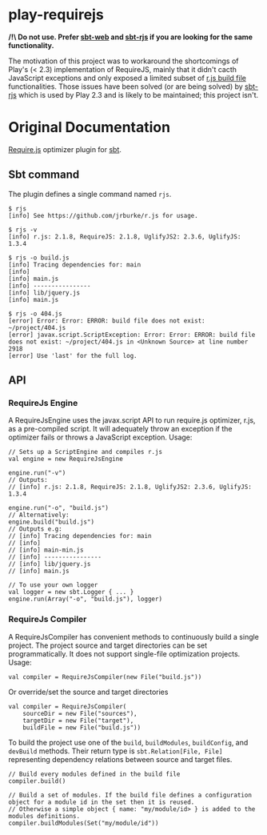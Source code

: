 play-requirejs
=========

**/!\ Do not use. Prefer [sbt-web][sbt-web] and [sbt-rjs][sbt-rjs] if you are looking for the same functionality.**

The motivation of this project was to workaround the shortcomings of Play's (< 2.3) implementation of RequireJS, mainly that it didn't cacth JavaScript exceptions and only exposed a limited subset of [r.js build file][build.js] functionalities. Those issues have been solved (or are being solved) by [sbt-rjs][sbt-rjs] which is used by Play 2.3 and is likely to be maintained; this project isn't. 

Original Documentation
=========

[Require.js][require] optimizer plugin for [sbt][sbt].

## Sbt command

The plugin defines a single command named `rjs`.

    $ rjs
    [info] See https://github.com/jrburke/r.js for usage.

    $ rjs -v
    [info] r.js: 2.1.8, RequireJS: 2.1.8, UglifyJS2: 2.3.6, UglifyJS: 1.3.4

    $ rjs -o build.js
    [info] Tracing dependencies for: main
    [info]
    [info] main.js
    [info] ----------------
    [info] lib/jquery.js
    [info] main.js

    $ rjs -o 404.js
    [error] Error: Error: ERROR: build file does not exist: ~/project/404.js
    [error] javax.script.ScriptException: Error: Error: ERROR: build file does not exist: ~/project/404.js in <Unknown Source> at line number 2918
    [error] Use 'last' for the full log.

## API

### RequireJs Engine

A RequireJsEngine uses the javax.script API to run require.js optimizer, r.js, as a pre-compiled script. It will
adequately throw an exception if the optimizer fails or throws a JavaScript exception. Usage:

    // Sets up a ScriptEngine and compiles r.js
    val engine = new RequireJsEngine

    engine.run("-v")
    // Outputs:
    // [info] r.js: 2.1.8, RequireJS: 2.1.8, UglifyJS2: 2.3.6, UglifyJS: 1.3.4

    engine.run("-o", "build.js")
    // Alternatively:
    engine.build("build.js")
    // Outputs e.g:
    // [info] Tracing dependencies for: main
    // [info]
    // [info] main-min.js
    // [info] ----------------
    // [info] lib/jquery.js
    // [info] main.js

    // To use your own logger
    val logger = new sbt.Logger { ... }
    engine.run(Array("-o", "build.js"), logger)

### RequireJs Compiler

A RequireJsCompiler has convenient methods to continuously build a single project. The project source and target directories can
be set programmatically. It does not support single-file optimization projects. Usage:

    val compiler = RequireJsCompiler(new File("build.js"))

Or override/set the source and target directories

    val compiler = RequireJsCompiler(
        sourceDir = new File("sources"),
        targetDir = new File("target"),
        buildFile = new File("build.js"))

To build the project use one of the `build`, `buildModules`, `buildConfig`, and `devBuild` methods. Their return type
 is `sbt.Relation[File, File]` representing dependency relations between source and target files.

    // Build every modules defined in the build file
    compiler.build()

    // Build a set of modules. If the build file defines a configuration object for a module id in the set then it is reused.
    // Otherwise a simple object { name: "my/module/id> } is added to the modules definitions.
    compiler.buildModules(Set("my/module/id"))




[require]: http://requirejs.org/
[play]: http://www.playframework.org/
[sbt]: https://github.com/harrah/xsbt
[sbt-rjs]: https://github.com/sbt/sbt-rjs#sbt-rjs
[sbt-web]: https://github.com/sbt/sbt-web#sbt-web
[build.js]: https://github.com/jrburke/r.js/blob/master/build/example.build.js
